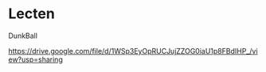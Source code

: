 # Lecten
DunkBall

https://drive.google.com/file/d/1WSp3EyOpRUCJujZZOG0iaU1p8FBdIHP_/view?usp=sharing
